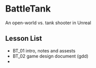 # BattleTank
An open-world vs. tank shooter in Unreal 

## Lesson List 
* BT_01 intro, notes and assests 
* BT_02 game design document (gdd) 
*
